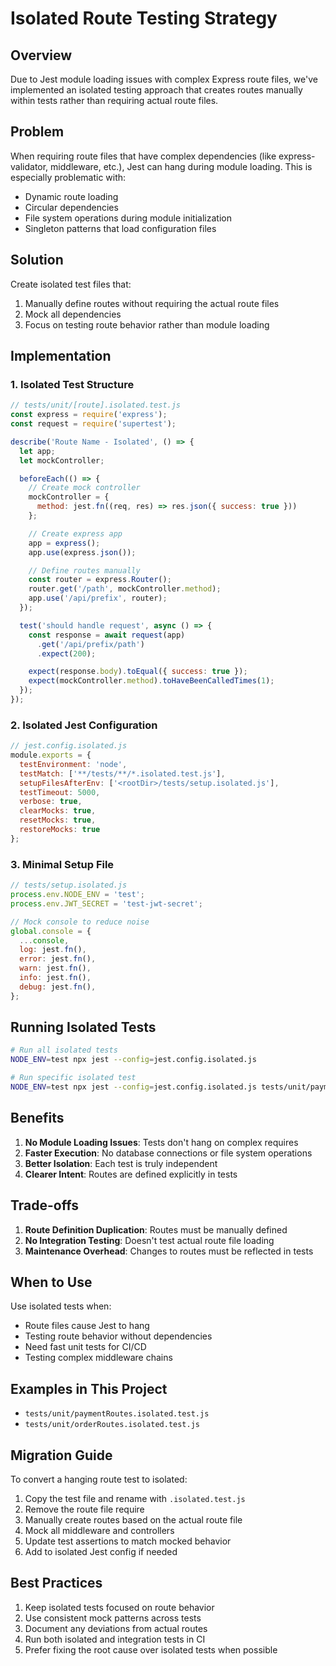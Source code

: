 # Isolated Route Testing Strategy

## Overview

Due to Jest module loading issues with complex Express route files, we've implemented an isolated testing approach that creates routes manually within tests rather than requiring actual route files.

## Problem

When requiring route files that have complex dependencies (like express-validator, middleware, etc.), Jest can hang during module loading. This is especially problematic with:
- Dynamic route loading
- Circular dependencies
- File system operations during module initialization
- Singleton patterns that load configuration files

## Solution

Create isolated test files that:
1. Manually define routes without requiring the actual route files
2. Mock all dependencies
3. Focus on testing route behavior rather than module loading

## Implementation

### 1. Isolated Test Structure

```javascript
// tests/unit/[route].isolated.test.js
const express = require('express');
const request = require('supertest');

describe('Route Name - Isolated', () => {
  let app;
  let mockController;

  beforeEach(() => {
    // Create mock controller
    mockController = {
      method: jest.fn((req, res) => res.json({ success: true }))
    };

    // Create express app
    app = express();
    app.use(express.json());

    // Define routes manually
    const router = express.Router();
    router.get('/path', mockController.method);
    app.use('/api/prefix', router);
  });

  test('should handle request', async () => {
    const response = await request(app)
      .get('/api/prefix/path')
      .expect(200);

    expect(response.body).toEqual({ success: true });
    expect(mockController.method).toHaveBeenCalledTimes(1);
  });
});
```

### 2. Isolated Jest Configuration

```javascript
// jest.config.isolated.js
module.exports = {
  testEnvironment: 'node',
  testMatch: ['**/tests/**/*.isolated.test.js'],
  setupFilesAfterEnv: ['<rootDir>/tests/setup.isolated.js'],
  testTimeout: 5000,
  verbose: true,
  clearMocks: true,
  resetMocks: true,
  restoreMocks: true
};
```

### 3. Minimal Setup File

```javascript
// tests/setup.isolated.js
process.env.NODE_ENV = 'test';
process.env.JWT_SECRET = 'test-jwt-secret';

// Mock console to reduce noise
global.console = {
  ...console,
  log: jest.fn(),
  error: jest.fn(),
  warn: jest.fn(),
  info: jest.fn(),
  debug: jest.fn(),
};
```

## Running Isolated Tests

```bash
# Run all isolated tests
NODE_ENV=test npx jest --config=jest.config.isolated.js

# Run specific isolated test
NODE_ENV=test npx jest --config=jest.config.isolated.js tests/unit/paymentRoutes.isolated.test.js
```

## Benefits

1. **No Module Loading Issues**: Tests don't hang on complex requires
2. **Faster Execution**: No database connections or file system operations
3. **Better Isolation**: Each test is truly independent
4. **Clearer Intent**: Routes are defined explicitly in tests

## Trade-offs

1. **Route Definition Duplication**: Routes must be manually defined
2. **No Integration Testing**: Doesn't test actual route file loading
3. **Maintenance Overhead**: Changes to routes must be reflected in tests

## When to Use

Use isolated tests when:
- Route files cause Jest to hang
- Testing route behavior without dependencies
- Need fast unit tests for CI/CD
- Testing complex middleware chains

## Examples in This Project

- `tests/unit/paymentRoutes.isolated.test.js`
- `tests/unit/orderRoutes.isolated.test.js`

## Migration Guide

To convert a hanging route test to isolated:

1. Copy the test file and rename with `.isolated.test.js`
2. Remove the route file require
3. Manually create routes based on the actual route file
4. Mock all middleware and controllers
5. Update test assertions to match mocked behavior
6. Add to isolated Jest config if needed

## Best Practices

1. Keep isolated tests focused on route behavior
2. Use consistent mock patterns across tests
3. Document any deviations from actual routes
4. Run both isolated and integration tests in CI
5. Prefer fixing the root cause over isolated tests when possible